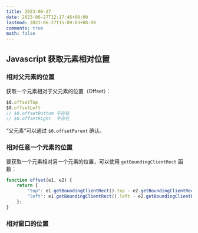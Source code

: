 ```yaml
---
title: 2023-06-27
date: 2023-06-27T12:17:46+08:00
lastmod: 2023-06-27T15:09:03+08:00
comments: true
math: false
---
```


<!--more-->

## Javascript 获取元素相对位置

### 相对父元素的位置

获取一个元素相对于父元素的位置（Offset）：

```javascript
$0.offsetTop
$0.offsetLeft
// $0.offsetBottom 不存在
// $0.offsetRight  不存在
```

“父元素”可以通过 `$0.offsetParent` 确认。

### 相对任意一个元素的位置

要获取一个元素相对另一个元素的位置，可以使用 `getBoundingClientRect` 函数：

```javascript
function offset(e1, e2) {
    return {
        "top": e1.getBoundingClientRect().top - e2.getBoundingClientRect().top,
        "left": e1.getBoundingClientRect().left - e2.getBoundingClientRect().left,
    };
}
```

### 相对窗口的位置



